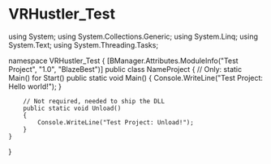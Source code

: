 # VRHustler_Test

using System;
using System.Collections.Generic;
using System.Linq;
using System.Text;
using System.Threading.Tasks;

namespace VRHustler_Test
{
    [BManager.Attributes.ModuleInfo("Test Project", "1.0", "BlazeBest")]
    public class NameProject
    {
        // Only: static Main() for Start()
        public static void Main()
        {
            Console.WriteLine("Test Project: Hello world!");
        }

        // Not required, needed to ship the DLL
        public static void Unload()
        {
            Console.WriteLine("Test Project: Unload!");
        }
    }
}
